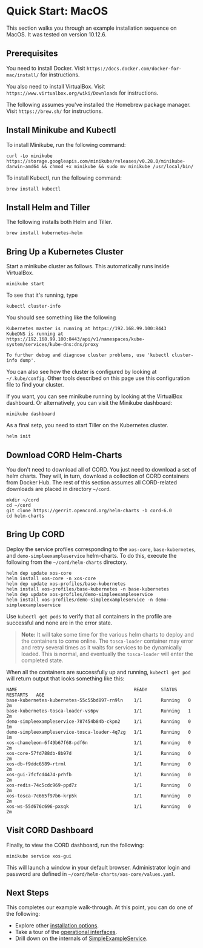 # Quick Start: MacOS

This section walks you through an example installation sequence on
MacOS. It was tested on version 10.12.6.

## Prerequisites

You need to install Docker. Visit `https://docs.docker.com/docker-for-mac/install/` for instructions.

You also need to install VirtualBox. Visit `https://www.virtualbox.org/wiki/Downloads` for instructions.

The following assumes you've installed the Homebrew package manager. Visit
`https://brew.sh/` for instructions.

## Install Minikube and Kubectl

To install Minikube, run the following command:

```shell
curl -Lo minikube https://storage.googleapis.com/minikube/releases/v0.28.0/minikube-darwin-amd64 && chmod +x minikube && sudo mv minikube /usr/local/bin/
```
To install Kubectl, run the following command:

```shell
brew install kubectl
```

## Install Helm and Tiller

The following installs both Helm and Tiller.

```shell
brew install kubernetes-helm
```

## Bring Up a Kubernetes Cluster

Start a minikube cluster as follows. This automatically runs inside VirtualBox.

```shell
minikube start
```

To see that it's running, type

```shell
kubectl cluster-info
```

You should see something like the following

```shell
Kubernetes master is running at https://192.168.99.100:8443
KubeDNS is running at https://192.168.99.100:8443/api/v1/namespaces/kube-system/services/kube-dns:dns/proxy

To further debug and diagnose cluster problems, use 'kubectl cluster-info dump'.
```

You can also see how the cluster is configured by looking at `~/.kube/config`.
Other tools described on this page use this configuration file to find your cluster.

If you want, you can see minikube running by looking at the VirtualBox dashboard.
Or alternatively, you can visit the Minikube dashboard:

```shell
minikube dashboard
```

As a final setp, you need to start Tiller on the Kubernetes cluster.

```shell
helm init
```

## Download CORD Helm-Charts

You don't need to download all of CORD. You just need to download a set of helm charts. They will, in turn, download a collection of CORD containers from Docker
Hub. The rest of this section assumes all CORD-related downloads are placed in
directory `~/cord`.

```shell
mkdir ~/cord
cd ~/cord
git clone https://gerrit.opencord.org/helm-charts -b cord-6.0
cd helm-charts
```

## Bring Up CORD

Deploy the service profiles corresponding to the `xos-core`,
`base-kubernetes`, and `demo-simpleexampleservice` helm-charts.
To do this, execute the following from the `~/cord/helm-charts` directory.

```shell
helm dep update xos-core
helm install xos-core -n xos-core
helm dep update xos-profiles/base-kubernetes
helm install xos-profiles/base-kubernetes -n base-kubernetes
helm dep update xos-profiles/demo-simpleexampleservice
helm install xos-profiles/demo-simpleexampleservice -n demo-simpleexampleservice
```

Use `kubectl get pods` to verify that all containers in the profile
are successful and none are in the error state.

> **Note:** It will take some time for the various helm charts to
> deploy and the containers to come online. The `tosca-loader`
> container may error and retry several times as it waits for
> services to be dynamically loaded. This is normal, and eventually
> the `tosca-loader` will enter the completed state.

When all the containers are successfully up and running, `kubectl get pod`
will return output that looks something like this:

```shell
NAME                                           READY     STATUS    RESTARTS   AGE
base-kubernetes-kubernetes-55c55bd897-rn9ln    1/1       Running   0          2m
base-kubernetes-tosca-loader-vs6pv             1/1       Running   1          2m
demo-simpleexampleservice-787454b84b-ckpn2     1/1       Running   0          1m
demo-simpleexampleservice-tosca-loader-4q7zg   1/1       Running   0          1m
xos-chameleon-6f49b67f68-pdf6n                 1/1       Running   0          2m
xos-core-57fd788db-8b97d                       1/1       Running   0          2m
xos-db-f9ddc6589-rtrml                         1/1       Running   0          2m
xos-gui-7fcfcd4474-prhfb                       1/1       Running   0          2m
xos-redis-74c5cdc969-ppd7z                     1/1       Running   0          2m
xos-tosca-7c665f97b6-krp5k                     1/1       Running   0          2m
xos-ws-55d676c696-pxsqk                        1/1       Running   0          2m
```

## Visit CORD Dashboard

Finally, to view the CORD dashboard, run the following:

```shell
minikube service xos-gui
```

This will launch a window in your default browser. Administrator login
and password are defined in `~/cord/helm-charts/xos-core/values.yaml`.

## Next Steps

This completes our example walk-through. At this point, you can do one
of the following:

* Explore other [installation options](README.md).
* Take a tour of the [operational interfaces](operating_cord/general.md).
* Drill down on the internals of [SimpleExampleService](simpleexampleservice/simple-example-service.md).

